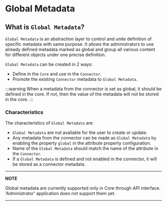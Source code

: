 # Global Metadata

## What is `Global Metadata`?

`Global Metadata` is an abstraction layer to control and unite definition of specific metadata with same purpose. It allows the administrators to use already defined metadata marked as global and group all various content for different objects under one precise definition.

`Global Metadata` can be created in 2 ways:

- Define in the `Core` and use in the `Connector`.
- Promote the existing `Connector` metadata to `Global Metadata`.

:::warning
When a metadata from the connector is set as global, it should be defined in the core. If not, then the value of the metadata will not be stored in the core.
:::

### Characteristics

The characteristics of `Global Metadata` are:

- `Global Metadata` are not available for the user to create or update.
- Any metadata from the connector can be made as `Global Metadata` by enabling the property `global` in the attribute property configuration.
- Name of the `Global Metadata` should match the name of the attribute in the `Connector`.
- If a `Global Metadata` is defined and not enabled in the connector, it will be stored as a connector metadata.

---
**NOTE**

Global metadata are currently supported only in Core through API interface. 'Administrator' application does not support them yet.

---